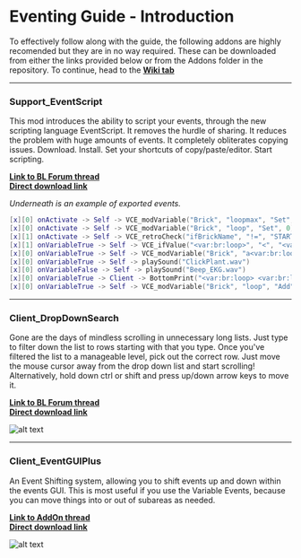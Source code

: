 # Eventing Guide - Introduction
To effectively follow along with the guide, the following addons are highly recomended but they are in no way required. These can be downloaded from either the links provided below or from the Addons folder in the repository. To continue, head to the [**Wiki tab**](https://github.com/JamJarBL/EventTutorial/wiki)

---
### Support_EventScript
This mod introduces the ability to script your events, through the new scripting language EventScript. It removes the hurdle of sharing. It reduces the problem with huge amounts of events. It completely obliterates copying issues. Download. Install. Set your shortcuts of copy/paste/editor. Start scripting.

[**Link to BL Forum thread**](https://forum.blockland.us/index.php?topic=314714.0)<br>
[**Direct download link**](http://mirror.aposoc.net/Blockland/Support_EventScript.zip)

*Underneath is an example of exported events.*
```Lua
[x][0] onActivate -> Self -> VCE_modVariable("Brick", "loopmax", "Set", 10)
[x][0] onActivate -> Self -> VCE_modVariable("Brick", "loop", "Set", 0)
[x][1] onActivate -> Self -> VCE_retroCheck("ifBrickName", "!=", "START", "3 3")
[x][1] onVariableTrue -> Self -> VCE_ifValue("<var:br:loop>", "<", "<var:br:loopmax>", "3 8")
[x][0] onVariableTrue -> Self -> VCE_modVariable("Brick", "a<var:br:loop>", "Set", 0)
[x][0] onVariableTrue -> Self -> playSound("ClickPlant.wav")
[x][0] onVariableFalse -> Self -> playSound("Beep_EKG.wav")
[x][0] onVariableTrue -> Client -> BottomPrint("<var:br:loop> <var:br:loopmax>", 3, 0)
[x][0] onVariableTrue -> Self -> VCE_modVariable("Brick", "loop", "Add", 1)
```

---
### Client_DropDownSearch
Gone are the days of mindless scrolling in unnecessary long lists. Just type to filter down the list to rows starting with that you type. Once you've filtered the list to a manageable level, pick out the correct row. Just move the mouse cursor away from the drop down list and start scrolling!<br>
Alternatively, hold down ctrl or shift and press up/down arrow keys to move it.

[**Link to BL Forum thread**](https://forum.blockland.us/index.php?topic=291624.0)<br>
[**Direct download link**](http://bl.zeblote.com/files/Client_DropDownSearch/release/Client_DropDownSearch.zip)

![alt text](http://i.imgur.com/yeDg8f3.png "Drop Down Search example")

---
### Client_EventGUIPlus
An Event Shifting system, allowing you to shift events up and down within the events GUI. This is most useful if you use the Variable Events, because you can move things into or out of subareas as needed.

[**Link to AddOn thread**](http://orbs.daprogs.com/rtb/forum.returntoblockland.com/dlm/viewFilec1fb.html?id=209)<br>
[**Direct download link**](http://orbs.daprogs.com/rtb/forum.returntoblockland.com/dlm/Client_EventsGUIPlus.zip?id=209)

![alt text](http://orbs.daprogs.com/rtb/forum.returntoblockland.com/uploads/images/652f739287ac5b27ee367d3cea251b6f.png "Event GUI Plus example")
